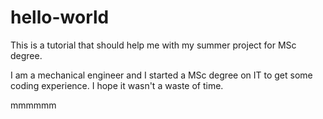 # hello-world
This is a tutorial that should help me with my summer project for MSc degree. 

I am a mechanical engineer and I started a MSc degree on IT to get some coding experience. I hope it wasn't a waste of time. 

mmmmmm 

